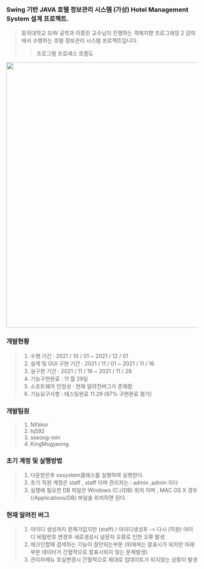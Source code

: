 ### Swing 기반 JAVA 호텔 정보관리 시스템 (가상) Hotel Management System 설계 프로젝트. 
>동의대학교 S/W 공학과 이종민  교수님이 진행하는 객체지향 프로그래밍 2 강의에서 수행하는 호텔 정보관리 시스템 프로젝트입니다. 
>> 프로그램 프로세스 흐름도
<img src="https://user-images.githubusercontent.com/92977647/143884670-6cba730c-125c-4f75-8496-e05ebedf6ba8.png" width="1100" height="700"/>

### 개발현황 
>1. 수행 기간 : 2021 / 10 / 01 ~ 2021 / 12 / 01
>2. 설계 및 GUI 구현 기간 : 2021 / 11 / 01 ~ 2021 / 11 / 16
>2. 실구현 기간 : 2021 / 11 / 19 ~ 2021 / 11 / 29
>3. 기능구현완료 : 11 월 29일 
>4. 소프트웨어 안정성 : 현재 알려진버그가 존재함 
>5. 기능요구사항 : 테스팅완료 11.29 (97% 구현완료 평가)

### 개발팀원 

>1. Nifskor
>2. hj592
>3. sseong-min
>4. KingMugyeong

### 초기 계정 및 실행방법 

> 1. 다운받은후 ossystem클래스를 실행하여 실행한다.
> 2. 초기 직원 계정은 staff , staff 이며 관리자는 : admin ,admin 이다 
> 3. 실행에 필요한 DB 파일은 Windows (C://DB) 위치 이며 , MAC OS X 경우 (/Applications/DB) 파일을 위치하면 된다.

### 현재 알려진 버그 
>1. 아이디 생성까지 문제가없지만 (staff) / 아이디생성후 -> 다시 (직원) 아이디 비밀번호 변경후 새로생성시 널문자 오류로 인한 오류 발생 
>2. 체크인할때 검색하는 기능이 잘안되는부분 (위에꺼는 잘표시가 되지만 아래부분 데이터가 간혈적으로 잘표시되지 않는 문제발생)
>3. 관리자메뉴 호실변경시 간혈적으로 제대로 업데이트가 되지않는 상황이 발생
